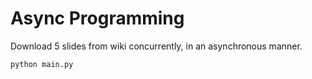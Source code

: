 # Async Programming

Download 5 slides from wiki concurrently, in an asynchronous manner.

```sh
python main.py
```
